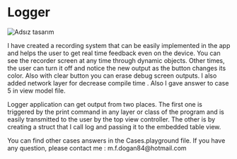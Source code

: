 <h1>Logger</h1>

![Adsız tasarım](https://user-images.githubusercontent.com/75314877/158881860-574094b1-1e72-4d49-b774-b5cdbf669892.png)


<p>I have created a recording system that can be easily implemented in the app and helps the user to get real time feedback even on the device.
  You can see the recorder screen at any time through dynamic objects. Other times, the user can turn it off and notice the new output as the button 
  changes its color. Also with clear button you can erase debug screen outputs. I also added network layer for decrease compile time . Also I gave
  answer to case 5 in view model file. </p>
  <p>Logger application can get output from two places. The first one is triggered by the print command in any layer or class of the program and is easily
  transmitted to the user by the top view controller. The other is by creating a struct that I call log and passing it to the embedded table view. </p>
  <p>You can find other cases answers in the Cases.playground file. If you have any question,  please contact me : m.f.dogan84@hotmail.com</p>
